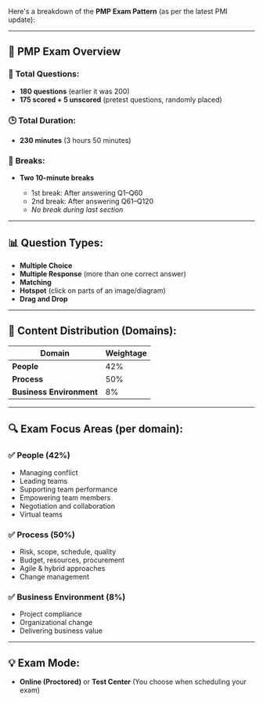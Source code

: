 Here's a breakdown of the **PMP Exam Pattern** (as per the latest PMI update):

---

## 📘 **PMP Exam Overview**

### 🧠 **Total Questions:**

* **180 questions** (earlier it was 200)
* **175 scored + 5 unscored** (pretest questions, randomly placed)

### 🕒 **Total Duration:**

* **230 minutes** (3 hours 50 minutes)

### 🔄 **Breaks:**

* **Two 10-minute breaks**

  * 1st break: After answering Q1–Q60
  * 2nd break: After answering Q61–Q120
  * *No break during last section*

---

## 📊 **Question Types:**

* **Multiple Choice**
* **Multiple Response** (more than one correct answer)
* **Matching**
* **Hotspot** (click on parts of an image/diagram)
* **Drag and Drop**

---

## 🧩 **Content Distribution (Domains):**

| Domain                   | Weightage |
| ------------------------ | --------- |
| **People**               | 42%       |
| **Process**              | 50%       |
| **Business Environment** | 8%        |

---

## 🔍 **Exam Focus Areas (per domain):**

### ✅ People (42%)

* Managing conflict
* Leading teams
* Supporting team performance
* Empowering team members
* Negotiation and collaboration
* Virtual teams

### ✅ Process (50%)

* Risk, scope, schedule, quality
* Budget, resources, procurement
* Agile & hybrid approaches
* Change management

### ✅ Business Environment (8%)

* Project compliance
* Organizational change
* Delivering business value

---

## 💡 **Exam Mode:**

* **Online (Proctored)** or **Test Center**
  (You choose when scheduling your exam)
